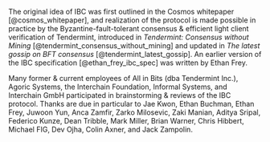 The original idea of IBC was first outlined in the Cosmos whitepaper [@cosmos_whitepaper], and realization of the protocol is made possible in practice by the Byzantine-fault-tolerant consensus & efficient light client verification of Tendermint, introduced in *Tendermint: Consensus without Mining* [@tendermint_consensus_without_mining] and updated in *The latest gossip on BFT consensus* [@tendermint_latest_gossip]. An earlier version of the IBC specification [@ethan_frey_ibc_spec] was written by Ethan Frey.

Many former & current employees of All in Bits (dba Tendermint Inc.), Agoric Systems, the Interchain Foundation, Informal Systems, and Interchain GmbH participated in brainstorming & reviews of the IBC protocol. Thanks are due in particular to Jae Kwon, Ethan Buchman, Ethan Frey, Juwoon Yun, Anca Zamfir, Zarko Milosevic, Zaki Manian, Aditya Sripal, Federico Kunze, Dean Tribble, Mark Miller, Brian Warner, Chris Hibbert, Michael FIG, Dev Ojha, Colin Axner, and Jack Zampolin.
